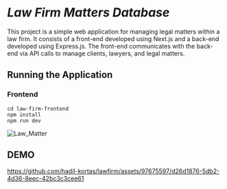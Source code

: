 # *Law Firm Matters Database*
This project is a simple web application for managing legal matters within a law firm. It consists of a front-end developed using Next.js and a back-end developed using Express.js. The front-end communicates with the back-end via API calls to manage clients, lawyers, and legal matters.
## Running the Application
### Frontend
```
cd law-firm-frontend 
npm install 
npm run dev
```


![Law_Matter](https://github.com/hadil-kortas/lawfirm/assets/97675597/f807cf45-9a67-4fc4-9e33-3c6cb69410ad)


## DEMO 

https://github.com/hadil-kortas/lawfirm/assets/97675597/d26d1876-5db2-4d36-8eec-42bc3c3cee61

